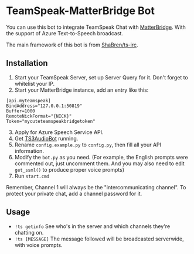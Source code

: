 # TeamSpeak-MatterBridge Bot
You can use this bot to integrate TeamSpeak Chat with [MatterBridge](https://github.com/42wim/matterbridge). With the support of Azure Text-to-Speech broadcast.

The main framework of this bot is from [ShaBren/ts-irc](https://github.com/ShaBren/ts-irc).

## Installation

1. Start your TeamSpeak Server, set up Server Query for it. Don't forget to whitelist your IP.
2. Start your MatterBridge instance, add an entry like this:
```
[api.myteamspeak]
BindAddress="127.0.0.1:50819"
Buffer=1000
RemoteNickFormat="{NICK}"
Token="mycuteteamspeakbridgetoken"
```
3. Apply for Azure Speech Service API.
4. Get [TS3AudioBot](https://github.com/Splamy/TS3AudioBot) running.
5. Rename `config.example.py` to `config.py`, then fill all your API information.
6. Modify the `bot.py` as you need. (For example, the English prompts were commented out, just uncomment them. And you may also need to edit `get_ssml()` to produce proper voice prompts)
7. Run `start.cmd`

Remember, Channel 1 will always be the "intercommunicating channel". To protect your private chat, add a channel password for it.

## Usage

- `!ts getinfo` See who's in the server and which channels they're chatting on.
- `!ts [MESSAGE]` The message followed will be broadcasted serverwide, with voice prompts.

